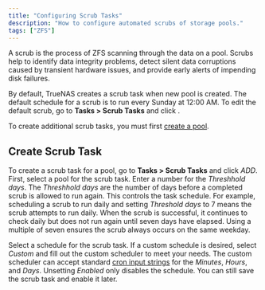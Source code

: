 ```yaml
---
title: "Configuring Scrub Tasks"
description: "How to configure automated scrubs of storage pools."
tags: ["ZFS"]
---
```


A scrub is the process of ZFS scanning through the data on a pool. Scrubs help to identify data integrity problems, detect silent data corruptions caused by transient hardware issues, and provide early alerts of impending disk failures.

By default, TrueNAS creates a scrub task when new pool is created. The default schedule for a scrub is to run every Sunday at 12:00 AM. To edit the default scrub, go to **Tasks > Scrub Tasks** and click <i class="fas fa-ellipsis-v" aria-hidden="true" title="Options"></i>.

To create additional scrub tasks, you must first <a href="/hub/initial-setup/storage/pools/">create a pool</a>.

## Create Scrub Task

To create a scrub task for a pool, go to **Tasks > Scrub Tasks** and click *ADD*. First, select a pool for the scrub task. Enter a number for the *Threshhold days*. The *Threshhold days* are the number of days before a completed scrub is allowed to run again. This controls the task schedule. For example, scheduling a scrub to run daily and setting *Threshold days* to 7 means the scrub attempts to run daily. When the scrub is successful, it continues to check daily but does not run again until seven days have elapsed. Using a multiple of seven ensures the scrub always occurs on the same weekday.

Select a schedule for the scrub task. If a custom schedule is desired, select *Custom* and fill out the custom scheduler to meet your needs. The custom scheduler can accept standard [cron input strings](https://www.freebsd.org/cgi/man.cgi?query=crontab&sektion=5) for the *Minutes*, *Hours*, and *Days*. Unsetting *Enabled* only disables the schedule. You can still save the scrub task and enable it later.
